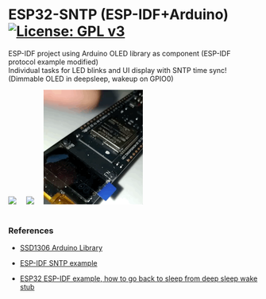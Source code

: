 # ESP32-SNTP (ESP-IDF+Arduino) [![License: GPL v3](https://img.shields.io/badge/License-GPLv3-blue.svg)](https://www.gnu.org/licenses/gpl-3.0)

ESP-IDF project using Arduino OLED library as component (ESP-IDF protocol example modified) <br>
Individual tasks for LED blinks and UI display with SNTP time sync! (Dimmable OLED in deepsleep, wakeup on GPIO0)<br>

<img src="picture/SNTP_OLED_0309.gif" width="320"/> &nbsp;&nbsp;&nbsp; <img src="picture/OledDim.gif" width="160"/> 
 &nbsp;&nbsp;&nbsp; <img src="picture/ESP32WakeUp.gif" width="200"/> <br> <br>

### References
  - [SSD1306 Arduino Library](https://platformio.org/lib/show/562/ESP8266_SSD1306 )<br>
  
  - [ESP-IDF SNTP example](https://github.com/espressif/esp-idf/tree/master/examples/protocols/sntp)<br>
  
  - [ESP32 ESP-IDF example, how to go back to sleep from deep sleep wake stub](https://gist.github.com/igrr/54f7fbe0513ac14e1aea3fd7fbecfeab)<br> 
